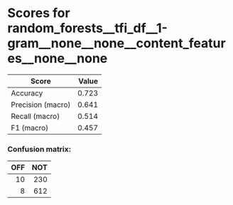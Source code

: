# Scores for random_forests__tfi_df__1-gram__none__none__content_features__none__none
|      Score      |Value|
|-----------------|----:|
|Accuracy         |0.723|
|Precision (macro)|0.641|
|Recall (macro)   |0.514|
|F1 (macro)       |0.457|

### Confusion matrix:
|OFF|NOT|
|--:|--:|
| 10|230|
|  8|612|
